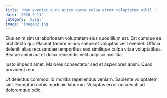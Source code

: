 ```yaml
---
title: 'Nam eveniet quos autem earum culpa error voluptatum nihil.'
date: '2020-9-11'
category: 'mysql'
image: 'image02.jpg'
---
```


Eius enim sint ut laboriosam voluptatem eius quos illum est. Est cumque ea architecto qui. Placeat facere minus saepe et voluptas velit eveniet. Officia deleniti alias recusandae temporibus sed similique culpa vitae voluptatibus. Beatae animi aut et dolor reiciendis velit adipisci mollitia.
 Iusto impedit amet. Maiores consectetur sed et asperiores animi. Quod provident rem.
 Ut delectus commodi id mollitia repellendus veniam. Sapiente voluptatem sint. Excepturi nobis modi hic laborum. Voluptas error occaecati ad doloremque odio.
